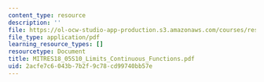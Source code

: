 ```yaml
---
content_type: resource
description: ''
file: https://ol-ocw-studio-app-production.s3.amazonaws.com/courses/res-18-005-highlights-of-calculus-spring-2010/2acfe7c6043b7b2f9c78cd99740bb57e_MITRES18_05S10_Limits_Continuous_Functions.pdf
file_type: application/pdf
learning_resource_types: []
resourcetype: Document
title: MITRES18_05S10_Limits_Continuous_Functions.pdf
uid: 2acfe7c6-043b-7b2f-9c78-cd99740bb57e
---
```

